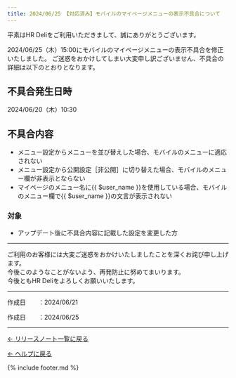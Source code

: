 ```yaml
---
title: 2024/06/25 【対応済み】モバイルのマイページメニューの表示不具合について
---
```


平素はHR Deliをご利用いただきまして、誠にありがとうございます。

2024/06/25（木）15:00にモバイルのマイページメニューの表示不具合を修正いたしました。
ご迷惑をおかけしてしまい大変申し訳ございません、不具合の詳細は以下のとおりとなります。


## 不具合発生日時
2024/06/20（木）10:30

## 不具合内容

* メニュー設定からメニューを並び替えした場合、モバイルのメニューに適応されない
* メニュー設定から公開設定［非公開］に切り替えた場合、モバイルのメニュー欄が非表示とならない
* マイページのメニュー名に{{ $user_name }}を使用している場合、モバイルのメニュー欄で{{ $user_name }}の文言が表示されない

### 対象
* アップデート後に不具合内容に記載した設定を変更した方

-----------------------------------------------

ご利用のお客様には大変ご迷惑をおかけいたしましたことを深くお詫び申し上げます。<br>
今後このようなことがないよう、再発防止に努めてまいります。<br>
今後ともHR Deliをよろしくお願いいたします。<br>

-------------

<p>作成日　　：2024/06/21</p>
<p>作成日　　：2024/06/25</p>

-------------

[← リリースノート一覧に戻る](https://e2info.github.io/hrdeli-docs/release-notes/archive)<br>

[← ヘルプに戻る](https://e2info.github.io/hrdeli-docs/)<br>

{% include footer.md %}